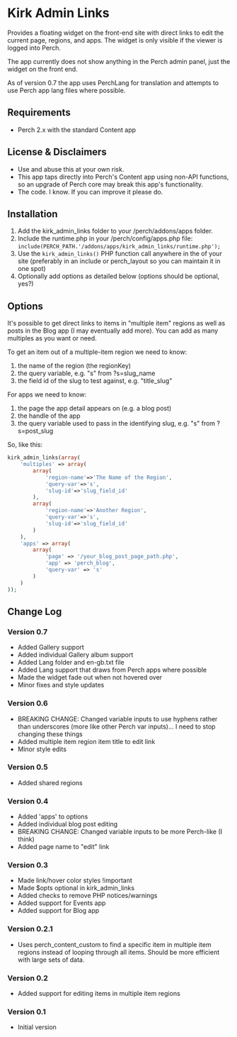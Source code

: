 # Kirk Admin Links

Provides a floating widget on the front-end site with direct links to edit the current page, regions, and apps. The widget is only visible if the viewer is logged into Perch.

The app currently does not show anything in the Perch admin panel, just the widget on the front end.

As of version 0.7 the app uses PerchLang for translation and attempts to use Perch app lang files where possible.

## Requirements

- Perch 2.x with the standard Content app

## License & Disclaimers

- Use and abuse this at your own risk.
- This app taps directly into Perch's Content app using non-API functions, so an upgrade of Perch core may break this app's functionality.
- The code. I know. If you can improve it please do.

## Installation

1. Add the kirk_admin_links folder to your /perch/addons/apps folder.
2. Include the runtime.php in your /perch/config/apps.php file: `include(PERCH_PATH.'/addons/apps/kirk_admin_links/runtime.php');`
3. Use the `kirk_admin_links()` PHP function call anywhere in the <body> of your site (preferably in an include or perch_layout so you can maintain it in one spot)
4. Optionally add options as detailed below (options should be optional, yes?)

## Options

It's possible to get direct links to items in "multiple item" regions as well as posts in the Blog app (I may eventually add more). You can add as many multiples as you want or need.

To get an item out of a multiple-item region we need to know:

1. the name of the region (the regionKey)
2. the query variable, e.g. "s" from ?s=slug_name
3. the field id of the slug to test against, e.g. "title_slug"

For apps we need to know:

1. the page the app detail appears on (e.g. a blog post)
2. the handle of the app
3. the query variable used to pass in the identifying slug, e.g. "s" from ?s=post_slug

So, like this:
```php
kirk_admin_links(array(
	'multiples' => array(
		array(
			'region-name'=>'The Name of the Region',
			'query-var'=>'s',
			'slug-id'=>'slug_field_id'
		),
		array(
			'region-name'=>'Another Region',
			'query-var'=>'s',
			'slug-id'=>'slug_field_id'
		)
	),
	'apps' => array(
		array(
			'page' => '/your_blog_post_page_path.php',
			'app' => 'perch_blog',
			'query-var' => 's'
		)
	)
));
```

## Change Log

### Version 0.7

- Added Gallery support
- Added individual Gallery album support
- Added Lang folder and en-gb.txt file
- Added Lang support that draws from Perch apps where possible
- Made the widget fade out when not hovered over
- Minor fixes and style updates

### Version 0.6

- BREAKING CHANGE: Changed variable inputs to use hyphens rather than underscores (more like other Perch var inputs)... I need to stop changing these things
- Added multiple item region item title to edit link
- Minor style edits

### Version 0.5

- Added shared regions

### Version 0.4

- Added 'apps' to options
- Added individual blog post editing
- BREAKING CHANGE: Changed variable inputs to be more Perch-like (I think)
- Added page name to "edit" link

### Version 0.3

- Made link/hover color styles !important
- Made $opts optional in kirk_admin_links
- Added checks to remove PHP notices/warnings
- Added support for Events app
- Added support for Blog app

### Version 0.2.1

- Uses perch_content_custom to find a specific item in multiple item regions instead of looping through all items. Should be more efficient with large sets of data.

### Version 0.2

- Added support for editing items in multiple item regions

### Version 0.1

- Initial version
